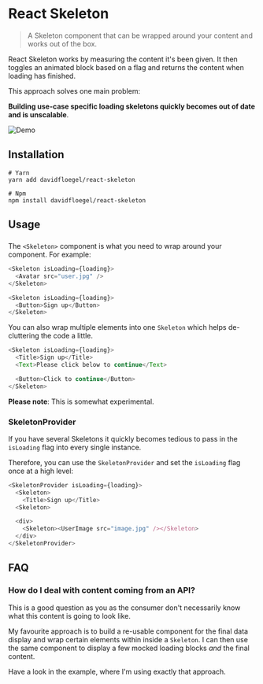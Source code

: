 # React Skeleton

> A Skeleton component that can be wrapped around your content and works out of the box.

React Skeleton works by measuring the content it's been given. It then toggles an animated
block based on a flag and returns the content when loading has finished.

This approach solves one main problem:

**Building use-case specific loading skeletons quickly becomes out of date and is unscalable**.

![Demo](https://cdn.loom.com/sessions/thumbnails/6d18d0ece64e4ea2bb6ed4e3378a08ce-with-play.gif)

## Installation

```
# Yarn
yarn add davidfloegel/react-skeleton

# Npm
npm install davidfloegel/react-skeleton
```

## Usage

### <Skeleton />

The `<Skeleton>` component is what you need to wrap around your component. For example:

```js
<Skeleton isLoading={loading}>
  <Avatar src="user.jpg" />
</Skeleton>

<Skeleton isLoading={loading}>
  <Button>Sign up</Button>
</Skeleton>
```

You can also wrap multiple elements into one `Skeleton` which helps de-cluttering the code a little.

```js
<Skeleton isLoading={loading}>
  <Title>Sign up</Title>
  <Text>Please click below to continue</Text>

  <Button>Click to continue</Button>
</Skeleton>
```

**Please note**: This is somewhat experimental.

### SkeletonProvider

If you have several Skeletons it quickly becomes tedious to pass in the `isLoading` flag into every
single instance.

Therefore, you can use the `SkeletonProvider` and set the `isLoading` flag once at a high level:

```js
<SkeletonProvider isLoading={loading}>
  <Skeleton>
    <Title>Sign up</Title>
  <Skeleton>

  <div>
    <Skeleton><UserImage src="image.jpg" /></Skeleton>
  </div>
</SkeletonProvider>
```

## FAQ

### How do I deal with content coming from an API?

This is a good question as you as the consumer don't necessarily know what this content is going
to look like.

My favourite approach is to build a re-usable component for the final data display and wrap certain
elements within inside a `Skeleton`. I can then use the same component to display a few mocked
loading blocks _and_ the final content.

Have a look in the example, where I'm using exactly that approach.

